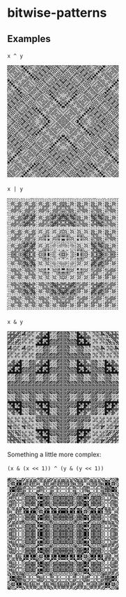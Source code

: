# bitwise-patterns

## Examples

`x ^ y`

![](examples/xor.png)

`x | y`

![](examples/or.png)

`x & y`

![](examples/and.png)

Something a little more complex:

`(x & (x << 1)) ^ (y & (y << 1))`

![](examples/complex.png)
